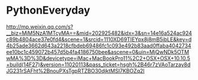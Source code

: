 # PythonEveryday

http://mp.weixin.qq.com/s?__biz=MjM5NzA1MTcyMA==&mid=202925482&idx=3&sn=14e16a524ac924c89b4804ace37e0fd4&scene=1&srcid=1110XD69TIEYpx8j8mB5ibLE&key=d4b25ade3662d643a2218cfbdeb69486fc1c093e492b83aad0ffaba4042734ee10bc1c459072b457d5b4fa4186750bee&ascene=0&uin=MjQwNDk5OTMwMA%3D%3D&devicetype=iMac+MacBookPro11%2C2+OSX+OSX+10.10.5+build(14F27)&version=11020113&pass_ticket=hsgh%2B46r7zVAoTarzay8dJG231rSAFht%2BnouPXsTgpRTZBO30djktMSI7KBOZq2l
